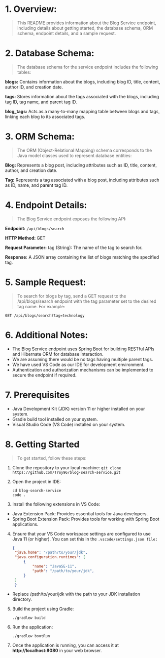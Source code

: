 # 1. Overview: 
> This README provides information about the Blog Service endpoint, including details about getting started, the database schema, ORM schema, endpoint details, and a sample request.

# 2. Database Schema: 
> The database schema for the service endpoint includes the following tables:

**blogs:** Contains information about the blogs, including blog ID, title, content, author ID, and creation date.

**tags:** Stores information about the tags associated with the blogs, including tag ID, tag name, and parent tag ID.

**blog_tags:** Acts as a many-to-many mapping table between blogs and tags, linking each blog to its associated tags.

# 3. ORM Schema: 
> The ORM (Object-Relational Mapping) schema corresponds to the Java model classes used to represent database entities:

**Blog:** Represents a blog post, including attributes such as ID, title, content, author, and creation date.

**Tag:** Represents a tag associated with a blog post, including attributes such as ID, name, and parent tag ID.

# 4. Endpoint Details: 
> The Blog Service endpoint exposes the following API:

**Endpoint:** `/api/blogs/search`

**HTTP Method:** GET

**Request Parameter:** tag (String): The name of the tag to search for.

**Response:** A JSON array containing the list of blogs matching the specified tag.

# 5. Sample Request: 
> To search for blogs by tag, send a GET request to the /api/blogs/search endpoint with the tag parameter set to the desired tag name. For example:

```GET /api/blogs/search?tag=technology```

# 6. Additional Notes:
- The Blog Service endpoint uses Spring Boot for building RESTful APIs and Hibernate ORM for database interaction.
- We are assuming there would be no tags having multiple parent tags.
- We have used VS Code as our IDE for development environment.
- Authentication and authorization mechanisms can be implemented to secure the endpoint if required.

# 7. Prerequisites
- Java Development Kit (JDK) version 11 or higher installed on your system.
- Gradle build tool installed on your system.
- Visual Studio Code (VS Code) installed on your system.

# 8. Getting Started
> To get started, follow these steps:

1. Clone the repository to your local machine:
   ```git clone https://github.com/Troy96/blog-search-service.git```

2. Open the project in IDE:
   ```
   cd blog-search-service
   code .
   ```
3. Install the following extensions in VS Code:
- Java Extension Pack: Provides essential tools for Java developers.
- Spring Boot Extension Pack: Provides tools for working with Spring Boot applications.

4. Ensure that your VS Code workspace settings are configured to use Java 11 (or higher). You can set this in the `.vscode/settings.json file:`
   ```json
   {
    "java.home": "/path/to/your/jdk",
    "java.configuration.runtimes": [
        {
            "name": "JavaSE-11",
            "path": "/path/to/your/jdk",
        }
    ]
    }
   ```
- Replace /path/to/your/jdk with the path to your JDK installation directory.

5. Build the project using Gradle:
   ```
   ./gradlew build
   ```
6. Run the application:
   ```
   ./gradlew bootRun
   ```
7. Once the application is running, you can access it at **http://localhost:8080** in your web browser. 
